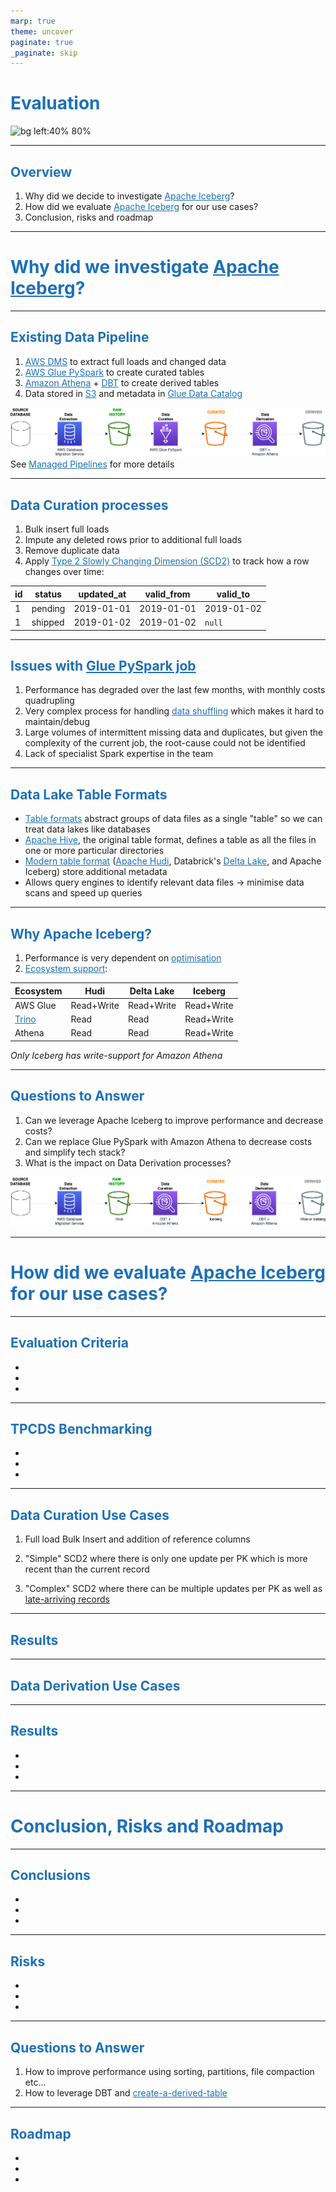 ```yaml
---
marp: true
theme: uncover
paginate: true
_paginate: skip
---
```

# Evaluation

![bg left:40% 80%](https://upload.wikimedia.org/wikipedia/commons/9/95/Apache_Iceberg_Logo.svg)

---
## Overview

1. Why did we decide to investigate [Apache Iceberg](https://iceberg.apache.org/)?
2. How did we evaluate [Apache Iceberg](https://iceberg.apache.org/) for our use cases?
4. Conclusion, risks and roadmap

---

# Why did we investigate [Apache Iceberg](https://iceberg.apache.org/)?

---
## Existing Data Pipeline

1. [AWS DMS](https://aws.amazon.com/dms/) to extract full loads and changed data
2. [AWS Glue PySpark](https://docs.aws.amazon.com/glue/latest/dg/spark_and_pyspark.html) to create curated tables 
3. [Amazon Athena](https://www.amazonaws.cn/en/athena/) + [DBT](https://www.getdbt.com/) to create derived tables
4. Data stored in [S3](https://aws.amazon.com/s3/) and metadata in [Glue Data Catalog](https://towardsaws.com/data-cataloging-in-aws-glue-c649fa5be715)

![architecture center](architecture_existing.drawio.png)
See [Managed Pipelines](https://ministryofjustice.github.io/analytical-platform-data-engineering/) for more details

---
## Data Curation processes

1. Bulk insert full loads
2. Impute any deleted rows prior to additional full loads
3. Remove duplicate data
3. Apply [Type 2 Slowly Changing Dimension (SCD2)](https://en.wikipedia.org/wiki/Slowly_changing_dimension) to track how a row changes over time: 

| id | status | updated_at | valid_from | valid_to |
| -- | ------ | ---------- | ---------- | ------------ |
| 1 | pending | 2019-01-01 | 2019-01-01 | 2019-01-02 |
| 1 | shipped | 2019-01-02 | 2019-01-02 | `null` |

---
## Issues with [Glue PySpark job](https://github.com/ministryofjustice/analytical-platform-data-engineering/blob/main/glue_database/glue_jobs/create_derived_table.py)

1. Performance has degraded over the last few months, with monthly costs quadrupling
2. Very complex process for handling [data shuffling](https://medium.com/distributed-computing-with-ray/executing-a-distributed-shuffle-without-a-mapreduce-system-d5856379426c) which makes it hard to maintain/debug 
3. Large volumes of intermittent missing data and duplicates, but given the complexity of the current job, the root-cause could not be identified
4. Lack of specialist Spark expertise in the team

---
## Data Lake Table Formats

- [Table formats](https://www.dremio.com/blog/comparison-of-data-lake-table-formats-apache-iceberg-apache-hudi-and-delta-lake/) abstract groups of data files as a single "table" so we can treat data lakes like databases
- [Apache Hive](https://hive.apache.org/), the original table format, defines a table as all the files in one or more particular directories
- [Modern table format](https://www.dremio.com/blog/comparison-of-data-lake-table-formats-apache-iceberg-apache-hudi-and-delta-lake/) ([Apache Hudi](https://hudi.apache.org/), Databrick's [Delta Lake](https://delta.io/), and Apache Iceberg) store additional metadata 
- Allows query engines to identify relevant data files -> minimise data scans and speed up queries

---
## Why Apache Iceberg?

1. Performance is very dependent on [optimisation](https://www.onehouse.ai/blog/apache-hudi-vs-delta-lake-transparent-tpc-ds-lakehouse-performance-benchmarks)
2. [Ecosystem support](https://www.onehouse.ai/blog/apache-hudi-vs-delta-lake-vs-apache-iceberg-lakehouse-feature-comparison):

|Ecosystem|Hudi|Delta Lake|Iceberg|
|-|-|-|-|
|AWS Glue|Read+Write|Read+Write|Read+Write|
|[Trino](https://trino.io/)|Read|Read|Read+Write|
|Athena|Read|Read|Read+Write|

*Only Iceberg has write-support for Amazon Athena*

---
## Questions to Answer

1. Can we leverage Apache Iceberg to improve performance and decrease costs?
2. Can we replace Glue PySpark with Amazon Athena to decrease costs and simplify tech stack?
3. What is the impact  on Data Derivation processes?

![architecture_proposed ](architecture_proposed.drawio.png)

---
# How did we evaluate [Apache Iceberg](https://iceberg.apache.org/) for our use cases?

---
## Evaluation Criteria

-
-
-


---
## TPCDS Benchmarking

-
-
-

---
## 

## Data Curation Use Cases

1. Full load Bulk Insert and addition of reference columns

2. "Simple" SCD2 where there is only one update per PK which is more recent than the current record

3. "Complex" SCD2 where there can be multiple updates per PK as well as [late-arriving records]()

---
## Results

---
## Data Derivation Use Cases

---
## Results

-
-
-

---
# Conclusion, Risks and Roadmap

---
## Conclusions

-
-
-

---
## Risks

-
-
-

---
## Questions to Answer

1. How to improve performance using sorting, partitions, file compaction etc...
2. How to leverage DBT and [create-a-derived-table](https://github.com/moj-analytical-services/create-a-derived-table)

---
## Roadmap

-
-
-


<style>
a,h1,h2 {
    color: #1d70b8;
}
a{
    text-decoration: underline;
}
</style>